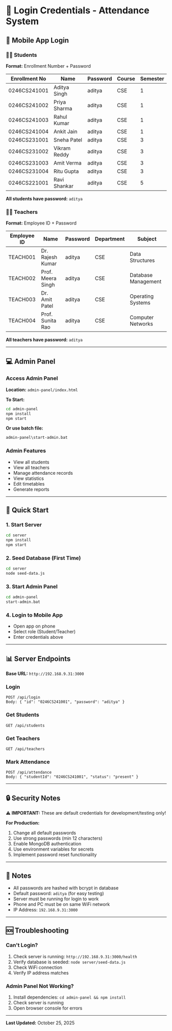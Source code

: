 # 🔐 Login Credentials - Attendance System

## 📱 Mobile App Login

### 👨‍🎓 Students

**Format:** Enrollment Number + Password

| Enrollment No | Name | Password | Course | Semester |
|--------------|------|----------|--------|----------|
| 0246CS241001 | Aditya Singh | aditya | CSE | 1 |
| 0246CS241002 | Priya Sharma | aditya | CSE | 1 |
| 0246CS241003 | Rahul Kumar | aditya | CSE | 1 |
| 0246CS241004 | Ankit Jain | aditya | CSE | 1 |
| 0246CS231001 | Sneha Patel | aditya | CSE | 3 |
| 0246CS231002 | Vikram Reddy | aditya | CSE | 3 |
| 0246CS231003 | Amit Verma | aditya | CSE | 3 |
| 0246CS231004 | Ritu Gupta | aditya | CSE | 3 |
| 0246CS221001 | Ravi Shankar | aditya | CSE | 5 |

**All students have password:** `aditya`

### 👨‍🏫 Teachers

**Format:** Employee ID + Password

| Employee ID | Name | Password | Department | Subject |
|------------|------|----------|------------|---------|
| TEACH001 | Dr. Rajesh Kumar | aditya | CSE | Data Structures |
| TEACH002 | Prof. Meera Singh | aditya | CSE | Database Management |
| TEACH003 | Dr. Amit Patel | aditya | CSE | Operating Systems |
| TEACH004 | Prof. Sunita Rao | aditya | CSE | Computer Networks |

**All teachers have password:** `aditya`

---

## 💻 Admin Panel

### Access Admin Panel

**Location:** `admin-panel/index.html`

**To Start:**
```bash
cd admin-panel
npm install
npm start
```

**Or use batch file:**
```bash
admin-panel\start-admin.bat
```

### Admin Features
- View all students
- View all teachers
- Manage attendance records
- View statistics
- Edit timetables
- Generate reports

---

## 🚀 Quick Start

### 1. Start Server
```bash
cd server
npm install
npm start
```

### 2. Seed Database (First Time)
```bash
cd server
node seed-data.js
```

### 3. Start Admin Panel
```bash
cd admin-panel
start-admin.bat
```

### 4. Login to Mobile App
- Open app on phone
- Select role (Student/Teacher)
- Enter credentials above

---

## 📊 Server Endpoints

**Base URL:** `http://192.168.9.31:3000`

### Login
```
POST /api/login
Body: { "id": "0246CS241001", "password": "aditya" }
```

### Get Students
```
GET /api/students
```

### Get Teachers
```
GET /api/teachers
```

### Mark Attendance
```
POST /api/attendance
Body: { "studentId": "0246CS241001", "status": "present" }
```

---

## 🔒 Security Notes

⚠️ **IMPORTANT:** These are default credentials for development/testing only!

**For Production:**
1. Change all default passwords
2. Use strong passwords (min 12 characters)
3. Enable MongoDB authentication
4. Use environment variables for secrets
5. Implement password reset functionality

---

## 📝 Notes

- All passwords are hashed with bcrypt in database
- Default password: `aditya` (for easy testing)
- Server must be running for login to work
- Phone and PC must be on same WiFi network
- IP Address: `192.168.9.31:3000`

---

## 🆘 Troubleshooting

### Can't Login?
1. Check server is running: `http://192.168.9.31:3000/health`
2. Verify database is seeded: `node server/seed-data.js`
3. Check WiFi connection
4. Verify IP address matches

### Admin Panel Not Working?
1. Install dependencies: `cd admin-panel && npm install`
2. Check server is running
3. Open browser console for errors

---

**Last Updated:** October 25, 2025
